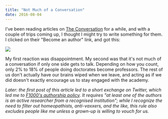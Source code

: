 ```yaml
---
title: "Not Much of a Conversation"
date: 2016-08-04
---
```

<p>
  I've been reading articles on <a href="https://theconversation.com/us">The Conversation</a> for a while,
  and with a couple of trips coming up,
  I thought I might try to write something for them.
  I clicked on their "Become an author" link,
  and got this:
</p>
<p>
  <img src="@root/files/2016/08/conversation.png" class="centered">
</p>
<p>
  My first reaction was disappointment.
  My second was that it's not much of a conversation if only one side gets to talk.
  Depending on how you count,
  only 2% to 18% of people doing doctorates become professors.
  The rest of us don't actually have our brains wiped when we leave,
  and acting as if we did doesn't exactly encourage us to stay engaged with the academy.
</p>
<p>
  <em>
    Later: the first post of this article led to a short exchange on Twitter,
    which led me to <a href="http://blog.f1000research.com/2016/07/20/the-f1000research-authorship-policy/">F1000's authorship policy</a>.
    It requires "at least one of the authors is an active researcher from a recognised institution";
    while I recognize the need to filter out homeopathists, anti-vaxxers, and the like,
    this rule also excludes people like me unless a grown-up is willing to vouch for us.
  </em>
</p>

